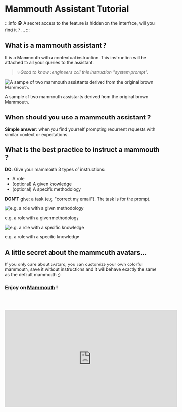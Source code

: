 # Mammouth Assistant Tutorial

:::info 🕵️
A secret access to the feature is hidden on the interface, will you find it ?  …
:::

## **What is a mammouth assistant ?**

It is a Mammouth with a contextual instruction. This instruction will be attached to all your queries to the assistant.

> 💡*Good to know : engineers call this instruction "system prompt".*
> 

![A sample of two mammouth assistants derived from the original brown Mammouth.](Mammouth_LinkedIn.png)

A sample of two mammouth assistants derived from the original brown Mammouth.

## **When should you use a mammouth assistant ?**

<aside>

**Simple answer**: when you find yourself prompting recurrent requests with similar context or expectations.

</aside>

## **What is the best practice to instruct a mammouth ?**

**DO**: Give your mammouth 3 types of instructions:

- A role
- (optional) A given knowledge
- (optional) A specific methodology

**DON'T** give: a task (e.g. "correct my email"). The task is for the prompt.

![e.g. a role with a given methodology](American_Writer_example.jpg)

e.g. a role with a given methodology

![e.g. a role with a specific knowledge](SQLite_Assistant.jpg)

e.g. a role with a specific knowledge

## **A little secret about the mammouth avatars…**

If you only care about avatars, you can customize your own colorful mammouth, save it without instructions and it will behave exactly the same as the default mammouth ;)


### Enjoy on [Mammouth](http://chat.mammouth.ai) !

<br><br>

<iframe width="560" height="315" src="https://www.youtube.com/embed/8lkUVq0MMXE" title="YouTube video player" frameborder="0" allow="accelerometer; autoplay; clipboard-write; encrypted-media; gyroscope; picture-in-picture" allowfullscreen></iframe>